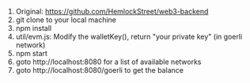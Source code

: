 1. Original: https://github.com/HemlockStreet/web3-backend
2. git clone to your local machine
3. npm install
4. util/evm.js: Modify the walletKey(), return "your private key" (in goerli network)
5. npm start
6. goto http://localhost:8080 for a list of available networks
7. goto http://localhost:8080/goerli to get the balance
